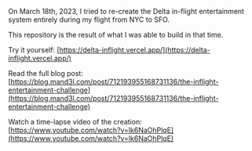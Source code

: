 On March 18th, 2023, I tried to re-create the Delta in-flight entertainment system entirely during my flight from NYC to SFO.

This repository is the result of what I was able to build in that time.

Try it yourself: [https://delta-inflight.vercel.app/](https://delta-inflight.vercel.app/)

Read the full blog post: [https://blog.mand3l.com/post/712193955168731136/the-inflight-entertainment-challenge](https://blog.mand3l.com/post/712193955168731136/the-inflight-entertainment-challenge)

Watch a time-lapse video of the creation: [https://www.youtube.com/watch?v=lk6NaOhPlqE](https://www.youtube.com/watch?v=lk6NaOhPlqE)
